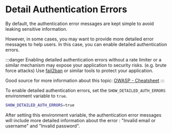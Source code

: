 # Detail Authentication Errors

By default, the authentication error messages are kept simple to avoid leaking sensitive information.

However, in some cases, you may want to provide more detailed error messages to help users. In this case, you can enable detailed authentication errors.

:::danger
Enabling detailed authentication errors without a rate limiter or a similar mechanism may expose your application to security risks. (e.g. brute force attacks)
Use [fail2ban](/docs/Configuration/security/Fail2Ban) or similar tools to protect your application.

Good source for more information about this topic: [OWASP - Cheatsheet](https://cheatsheetseries.owasp.org/cheatsheets/Authentication_Cheat_Sheet.html#authentication-and-error-messages)
:::

To enable detailed authentication errors, set the `SHOW_DETAILED_AUTH_ERRORS` environment variable to `true`.

```bash
SHOW_DETAILED_AUTH_ERRORS=true
```

After setting this environment variable, the authentication error messages will include more detailed information about the error : "Invalid email or username" and "Invalid password".